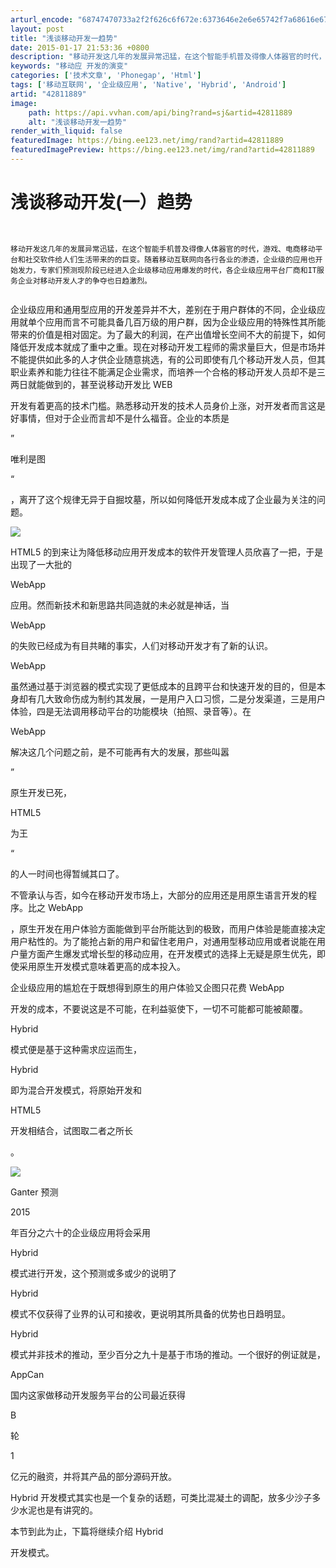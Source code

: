 ```yaml
---
arturl_encode: "68747470733a2f2f626c6f672e:6373646e2e6e65742f7a68616e673133313477656e32303038:2f61727469636c652f64657461696c732f3432383131383839"
layout: post
title: "浅谈移动开发一趋势"
date: 2015-01-17 21:53:36 +0800
description: "移动开发这几年的发展异常迅猛，在这个智能手机普及得像人体器官的时代，游戏、随着移动互"
keywords: "移动应 开发的演变"
categories: ['技术文章', 'Phonegap', 'Html']
tags: ['移动互联网', '企业级应用', 'Native', 'Hybrid', 'Android']
artid: "42811889"
image:
    path: https://api.vvhan.com/api/bing?rand=sj&artid=42811889
    alt: "浅谈移动开发一趋势"
render_with_liquid: false
featuredImage: https://bing.ee123.net/img/rand?artid=42811889
featuredImagePreview: https://bing.ee123.net/img/rand?artid=42811889
---
```


# 浅谈移动开发(一）趋势

```


移动开发这几年的发展异常迅猛，在这个智能手机普及得像人体器官的时代，游戏、电商移动平台和社交软件给人们生活带来的的巨变。随着移动互联网向各行各业的渗透，企业级的应用也开始发力，专家们预测现阶段已经进入企业级移动应用爆发的时代，各企业级应用平台厂商和IT服务企业对移动开发人才的争夺也日趋激烈。


```

企业级应用和通用型应用的开发差异并不大，差别在于用户群体的不同，企业级应用就单个应用而言不可能具备几百万级的用户群，因为企业级应用的特殊性其所能带来的价值是相对固定。为了最大的利润，在产出值增长空间不大的前提下，如何降低开发成本就成了重中之重。现在对移动开发工程师的需求量巨大，但是市场并不能提供如此多的人才供企业随意挑选，有的公司即使有几个移动开发人员，但其职业素养和能力往往不能满足企业需求，而培养一个合格的移动开发人员却不是三两日就能做到的，甚至说移动开发比
WEB

开发有着更高的技术门槛。熟悉移动开发的技术人员身价上涨，对开发者而言这是好事情，但对于企业而言却不是什么福音。企业的本质是

”

唯利是图

“

，离开了这个规律无异于自掘坟墓，所以如何降低开发成本成了企业最为关注的问题。

![](http://i1.sinaimg.cn/IT/cr/2011/0707/104483618.png)

HTML5
的到来让为降低移动应用开发成本的软件开发管理人员欣喜了一把，于是出现了一大批的

WebApp

应用。然而新技术和新思路共同造就的未必就是神话，当

WebApp

的失败已经成为有目共睹的事实，人们对移动开发才有了新的认识。

WebApp

虽然通过基于浏览器的模式实现了更低成本的且跨平台和快速开发的目的，但是本身却有几大致命伤成为制约其发展，一是用户入口习惯，二是分发渠道，三是用户体验，四是无法调用移动平台的功能模块（拍照、录音等）。在

WebApp

解决这几个问题之前，是不可能再有大的发展，那些叫嚣

”

原生开发已死，

HTML5

为王

“

的人一时间也得暂缄其口了。

不管承认与否，如今在移动开发市场上，大部分的应用还是用原生语言开发的程序。比之
WebApp

，原生开发在用户体验方面能做到平台所能达到的极致，而用户体验是能直接决定用户粘性的。为了能抢占新的用户和留住老用户，对通用型移动应用或者说能在用户量方面产生爆发式增长型的移动应用，在开发模式的选择上无疑是原生优先，即使采用原生开发模式意味着更高的成本投入。

企业级应用的尴尬在于既想得到原生的用户体验又企图只花费
WebApp

开发的成本，不要说这是不可能，在利益驱使下，一切不可能都可能被颠覆。

Hybrid

模式便是基于这种需求应运而生，

Hybrid

即为混合开发模式，将原始开发和

HTML5

开发相结合，试图取二者之所长

。

![](http://blog.itpub.net/attachment/201407/03/26687597_1404359772sg05.png)

Ganter
预测

2015

年百分之六十的企业级应用将会采用

Hybrid

模式进行开发，这个预测或多或少的说明了

Hybrid

模式不仅获得了业界的认可和接收，更说明其所具备的优势也日趋明显。

Hybrid

模式并非技术的推动，至少百分之九十是基于市场的推动。一个很好的例证就是，

AppCan

国内这家做移动开发服务平台的公司最近获得

B

轮

1

亿元的融资，并将其产品的部分源码开放。

Hybrid
开发模式其实也是一个复杂的话题，可类比混凝土的调配，放多少沙子多少水泥也是有讲究的。

本节到此为止，下篇将继续介绍
Hybrid

开发模式。